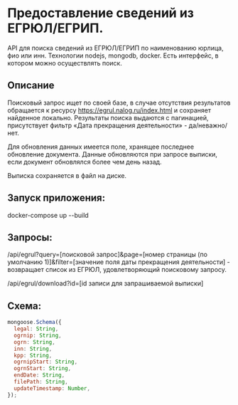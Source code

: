 # Предоставление сведений из ЕГРЮЛ/ЕГРИП.

API для поиска сведений из ЕГРЮЛ/ЕГРИП по наименованию юрлица, фио или инн. Технологии nodejs, mongodb, docker. Есть интерфейс, в котором можно осуществлять поиск.

## Описание

Поисковый запрос ищет по своей базе, в случае отсутствия результатов обращается к ресурсу https://egrul.nalog.ru/index.html и сохраняет найденное локально.
Результаты поиска выдаются с пагинацией, присутствует фильтр «Дата прекращения деятельности» - да/неважно/нет.

Для обновления данных имеется поле, хранящее последнее обновление документа. Данные обновляются при запросе выписки, если документ обновлялся более чем день назад.

Выписка сохраняется в файл на диске.

## Запуск приложения:

docker-compose up --build

## Запросы:

/api/egrul?query=[поисковой запрос]&page=[номер страницы (по умолчанию 1)]&filter=[значение поля даты прекращения деятельности] - возвращает список из ЕГРЮЛ, удовлетворяющий поисковому запросу.

/api/egrul/download?id=[id записи для запрашиваемой выписки]

## Схема:

```javascript
mongoose.Schema({
  legal: String,
  ogrnip: String,
  ogrn: String,
  inn: String,
  kpp: String,
  ogrnipStart: String,
  ogrnStart: String,
  endDate: String,
  filePath: String,
  updateTimestamp: Number,
});
```

